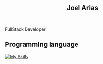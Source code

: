 <h2 align="center">Joel Arias</h2>
<br>
<p>FullStack Developer</p>


## Programming language

[![My Skills](https://skillicons.dev/icons?i=java,javascript,python,typescript&theme=dark)](https://skillicons.dev)


